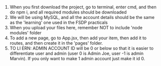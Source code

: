 1. When you first download the project, go to terminal, enter cmd, and then do npm i, and all required modules should be downloaded
2. We will be using MySQL, and all the account details should be the same as the 'learning' one used in the FSDP practicals
3. When you upload your files here, remember NOT to include 'node modules' folder
4. To add a new page, go to App.jsx, then add your item, then add it to routes, and then create it in the 'pages' folder. 
5. TO LI ERN: ADMIN ACCOUNT ID will be 0 or below so that it is easier to differentiate user and admin (user 0 is Admin Joe, user -1 is admin Marvin). If you only want to make 1 admin account just make it id 0. 
